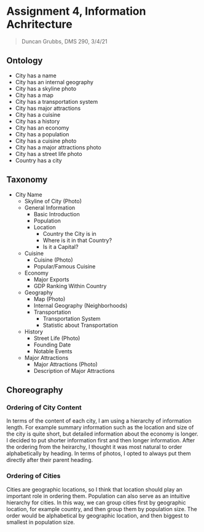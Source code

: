 # Assignment 4, Information Achritecture
> Duncan Grubbs, DMS 290, 3/4/21

## Ontology
* City has a name
* City has an internal geography
* City has a skyline photo
* City has a map
* City has a transportation system
* City has major attractions
* City has a cuisine
* City has a history
* City has an economy
* City has a population
* City has a cuisine photo
* City has a major attractions photo
* City has a street life photo
* Country has a city

## Taxonomy
* City Name
    *   Skyline of City (Photo)
    *   General Information
        * Basic Introduction
        * Population
        * Location
            * Country the City is in
            * Where is it in that Country?
            * Is it a Capital?
    *   Cuisine
        *   Cuisine (Photo)
        *   Popular/Famous Cuisine
    *   Economy
        *  Major Exports
        *  GDP Ranking Within Country
    *   Geography
        * Map (Photo)
        * Internal Geography (Neighborhoods)
        * Transportation
            * Transportation System
            * Statistic about Transportation
    *   History
        *   Street Life (Photo)
        *   Founding Date
        *   Notable Events
    *   Major Attractions
        *   Major Attractions (Photo)
        *   Description of Major Attractions

## Choreography
### Ordering of City Content
In terms of the content of each city, I am using a hierarchy of information length. For example summary information such as the location and size of the city is quite short, but detailed information about the economy is longer. I decided to put shorter information first and then longer information. After the ordering from the heirarchy, I thought it was most natural to order alphabetically by heading. In terms of photos, I opted to always put them directly after their parent heading.

### Ordering of Cities
Cities are geographic locations, so I think that location should play an important role in ordering them. Population can also serve as an intuitive hierarchy for cities. In this way, we can group cities first by geographic location, for example country, and then group them by population size. The order would be alphabetical by geographic location, and then biggest to smallest in population size.
